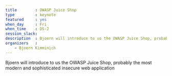 ```yaml
---
title        : OWASP Juice Shop
type         : keynote
featured     : yes
when_day     : Fri
when_time    : DS-2
session_slack: 
description  : Bjoern will introduce to us the OWASP Juice Shop, probably the most modern and sophisticated insecure web application
organizers   :
    - Bjoern Kimminich
---
```


Bjoern will introduce to us the OWASP Juice Shop, probably the most modern and sophisticated insecure web application

